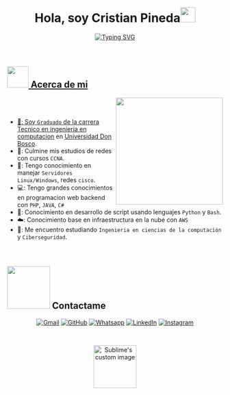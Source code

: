 <h1 align="center">Hola, soy Cristian Pineda<img src="https://media.giphy.com/media/hvRJCLFzcasrR4ia7z/giphy.gif" width="35"></h1>
<p align="center">
  <a href="https://git.io/typing-svg"><img src="https://readme-typing-svg.herokuapp.com?font=Fira+Code&pause=1000&color=16C500&center=true&vCenter=true&width=460&lines=Estudiante+Ingenier%C3%ADa+en+Computaci%C3%B3n;Amante+de+la+Ciberseguridad;Conocimiento+en+redes+y+programaci%C3%B3n" alt="Typing SVG"/>
</p>


<br>


	
## <picture><img src = "https://github.com/7oSkaaa/7oSkaaa/blob/main/Images/about_me.gif?raw=true" width = 50px></picture> Acerca de mi

<picture> <img align="right" src="https://github.com/7oSkaaa/7oSkaaa/blob/main/Images/Right_Side.gif?raw=true" width = 250px></picture>

<br><br>

- 📘: Soy `Graduado` de la carrera [Tecnico en ingenieria en computacion](https://www.udb.edu.sv/udb/carreras/carrera/tecnico_en_ingenieria_en_computacion) en [Universidad Don Bosco](https://www.udb.edu.sv/udb/).
- 📩: Culmine mis estudios de redes con cursos `CCNA`.
- 🥇: Tengo conocimiento en manejar `Servidores Linux/Windows`, redes `cisco`.
- 💻: Tengo grandes conocimientos en programacion web backend con `PHP`, `JAVA`, `C#`
- 🐍: Conocimiento en desarrollo de script  usando lenguajes `Python` y `Bash`.
- ☁️: Conocimiento base en infraestructura en la nube con `AWS`
- 📖: Me encuentro estudiando `Ingenieria en ciencias de la computación` y `Ciberseguridad`.
<br>



## <picture> <img src="https://github.com/7oSkaaa/7oSkaaa/blob/main/Images/Connect-with-me.gif?raw=true" width="100px"> </picture> Contactame
<p align="center">
	<a href="mailto:cristian.pineda2308@gmail.com"><img img src="https://img.shields.io/badge/gmail-%23EA4335.svg?style=plastic&logo=gmail&logoColor=white" alt="Gmail"/></a>
	<a href="https://github.com/Cr1ss7"><img src="https://img.shields.io/badge/github-%23181717.svg?style=plastic&logo=github&logoColor=white" alt="GitHub"/></a>
	<a href="https://wa.me/79716489"><img src="https://img.shields.io/badge/whatsapp-%2325D366.svg?style=plastic&logo=whatsapp&logoColor=white" alt="Whatsapp"/></a>
	<a href="https://www.linkedin.com/in/cristianpineda-cv/"><img src="https://img.shields.io/badge/linkedin-%230A66C2.svg?style=plastic&logo=linkedin&logoColor=white" alt="LinkedIn"/></a>
	<a href="https://www.instagram.com/c.o.pined/"><img src="https://img.shields.io/badge/instagram-%23E4405F.svg?style=plastic&logo=instagram&logoColor=white" alt="Instagram"/></a>
</p>
<br>


<p align="center">
  <img src="https://media.tenor.com/saOybZUSPlQAAAAi/spin-haunter.gif" alt="Sublime's custom image" width="100"/>
</p>
